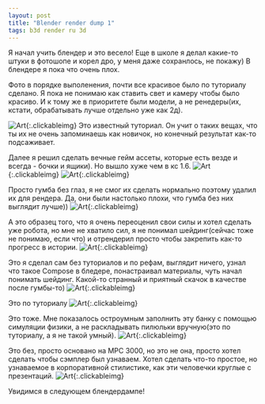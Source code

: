 ```yaml
---
layout: post
title: "Blender render dump 1"
tags: b3d render ru 3d
---
```

Я начал учить блендер и это весело!
Еще в школе я делал какие-то штуки в фотошопе и корел дро, у меня даже сохранлось, не покажу)
В блендере я пока что очень плох.

Фото в порядке выполенения, почти все красивое было по туториалу сделано.
Я пока не понимаю как ставить свет и камеру чтобы было красиво. И к тому же в приоритете были модели, а не ренедеры(их, кстати, обрабатывать лучше отдельно уже как 2д).

![Art]({{site.url}}/assets/images/blender/blender_donut.png){:.clickableimg}
Это известный туториал. Он учит о таких вещах, что ты их не очень запоминаешь как новичок, но конечный результат как-то подсаживает.
<!--more-->

Далее я решил сделать вечные гейм ассеты, которые есть везде и всегда - бочки и ящики). Но вышло хуже чем в кс 1.6.
![Art]({{site.url}}/assets/images/blender/blender_crate.png){:.clickableimg}
![Art]({{site.url}}/assets/images/blender/blender_barrel.png){:.clickableimg}

Просто гумба без глаз, я не смог их сделать нормально поэтому удалил их для рендера. Да, они были настолько плохи, что гумба без них выглядит лучше))
![Art]({{site.url}}/assets/images/blender/blender_goomba.png){:.clickableimg}

А это образец того, что я очень переоценил свои силы и хотел сделать уже робота, но мне не хватило сил, я не понимал шейдинг(сейчас тоже не понимаю, если что) и отрендерил просто чтобы закрепить как-то прогресс в истории.
![Art]({{site.url}}/assets/images/blender/blender_drone.png){:.clickableimg}

Это я сделал сам без туториалов и по рефам, выглядит ничего, узнал что такое Compose в бледере, понастраивал материалы, чуть начал понимать шейдинг. Какой-то странный и приятный скачок в качестве после гумбы-то)
![Art]({{site.url}}/assets/images/blender/blender_tamagotchi.png){:.clickableimg}

Это по туториалу
![Art]({{site.url}}/assets/images/blender/blender_basketball.png){:.clickableimg}

Это тоже. Мне показалось остроумным заполнить эту банку с помощью симуляции физики, а не раскладывать пилюльки вручную(это по туториалу, а я не такой умный).
![Art]({{site.url}}/assets/images/blender/blender_pills.png){:.clickableimg}

Это без, просто основано на MPC 3000, но это не она, просто хотел сделать чтобы сэмплер был узнаваем. Хотел сделать что-то простое, но узнаваемое в  корпоративной стилистике, как эти человечки круглые с презентаций.
![Art]({{site.url}}/assets/images/blender/blender_mpc.png){:.clickableimg}

Увидимся в следующем блендердампе!